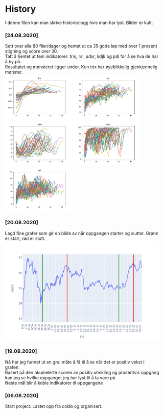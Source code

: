 # History
I denne filen kan man skrive historie/logg hvis man har lyst. Bilder er kult.

### [24.08.2020]
Sett over alle 80 filer/dager og hentet ut ca 35 gode løp med over 1 prosent stigning og score over 30.<br>
Tatt å hentet ut fem indikatorer: trix, rsi, adxr, kdjk og pdi for å se hva de har å by på.<br>
Resultatet og mønsteret ligger under. Kun trix har øyeblikkelig gjenkjennelig mønster.<br>
<img src="../images/trixplot.png" alt="trix" width="220"/>
<img src="../images/rsiplot.png" alt="rsi" width="220"/>
<img src="../images/adxrplot.png" alt="adxr" width="220"/>
<img src="../images/kdjkplot.png" alt="kdjk" width="220"/>
<img src="../images/pdiplot.png" alt="pdi" width="220"/>

### [20.08.2020]
Lagd fine grafer som gir en bilde av når oppgangen starter og slutter. Grønn er start, rød er slutt.
![eksempelbilde2](../images/eksempel2.png)

### [19.08.2020]
Nå har jeg funnet ut en grei måte å få til å se når det er positiv vekst i grafen.<br>
Basert på den akumelerte scoren av positiv utvikling og prosentvis oppgang kan jeg se hvilke oppganger jeg har lyst til å ta vare på<br>
Neste mål blir å koble indikatorer til oppgangene

### [06.08.2020]
Start project. Lastet opp fra colab og organisert.